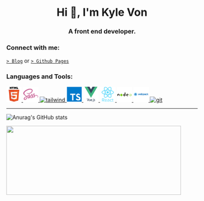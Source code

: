 <h1 align="center">Hi 👋, I'm Kyle Von</h1>
<h3 align="center">A front end developer.</h3>

<h3 align="left">Connect with me:</h3>

[`> Blog`](https://jhxxs.com "🍵路漫漫其修远兮") or [`> Github Pages`](https://jhxxs.github.io)

<p align="left"></p>

<h3 align="left">Languages and Tools:</h3>
<p align="left">
<!-- <a href="https://www.w3schools.com/css/" target="_blank" rel="noreferrer"> <img src="https://raw.githubusercontent.com/devicons/devicon/master/icons/css3/css3-original-wordmark.svg" alt="css3" width="40" height="40"/> </a>  -->
<a href="https://www.w3.org/html/" target="_blank" rel="noreferrer"> <img src="https://raw.githubusercontent.com/devicons/devicon/master/icons/html5/html5-original-wordmark.svg" alt="html5" width="40" height="40"/> </a> 
<a href="https://sass-lang.com" target="_blank" rel="noreferrer"> <img src="https://raw.githubusercontent.com/devicons/devicon/master/icons/sass/sass-original.svg" alt="sass" width="40" height="40"/> </a>
 <a href="https://tailwindcss.com/" target="_blank" rel="noreferrer"> <img src="https://www.vectorlogo.zone/logos/tailwindcss/tailwindcss-icon.svg" alt="tailwind" width="40" height="40"/> </a> 
 <a href="https://www.typescriptlang.org/" target="_blank" rel="noreferrer"> <img src="https://raw.githubusercontent.com/devicons/devicon/master/icons/typescript/typescript-original.svg" alt="typescript" width="40" height="40"/> </a> 
<!-- <a href="https://developer.mozilla.org/en-US/docs/Web/JavaScript" target="_blank" rel="noreferrer"> <img src="https://raw.githubusercontent.com/devicons/devicon/master/icons/javascript/javascript-original.svg" alt="javascript" width="40" height="40"/> </a> --> 
 <a href="https://vuejs.org/" target="_blank" rel="noreferrer"> <img src="https://raw.githubusercontent.com/devicons/devicon/master/icons/vuejs/vuejs-original-wordmark.svg" alt="vuejs" width="40" height="40"/> </a>
 <a href="https://reactjs.org/" target="_blank" rel="noreferrer"> <img src="https://raw.githubusercontent.com/devicons/devicon/master/icons/react/react-original-wordmark.svg" alt="react" width="40" height="40"/> </a>
 <a href="https://nodejs.org" target="_blank" rel="noreferrer"> <img src="https://raw.githubusercontent.com/devicons/devicon/master/icons/nodejs/nodejs-original-wordmark.svg" alt="nodejs" width="40" height="40"/> </a> 
 <a href="https://webpack.js.org" target="_blank" rel="noreferrer"> <img src="https://raw.githubusercontent.com/devicons/devicon/d00d0969292a6569d45b06d3f350f463a0107b0d/icons/webpack/webpack-original-wordmark.svg" alt="webpack" width="40" height="40"/> </a>
<a href="https://git-scm.com/" target="_blank" rel="noreferrer"> <img src="https://www.vectorlogo.zone/logos/git-scm/git-scm-icon.svg" alt="git" width="40" height="40"/> </a>
</p>

<hr />

![Anurag's GitHub stats](https://github-readme-stats.vercel.app/api?username=jhxxs&show_icons=true&theme=tokyonight&hide_border=true)

<!-- <img src="./icon.png" width="24px" align="base" /> -->

<img width="460" height="182" src="https://ns.yuy1n.io/card/753ab141d8d20fe0/history" />

<!-- ![MR. Peanut Butter](https://img3.doubanio.com/view/photo/l/public/p2498570493.webp) -->

<!-- [![spotify-github-profile](https://spotify-github-profile.vercel.app/api/view?uid=315rppxnfwubwbthcpoehluh43xm&cover_image=false&theme=default&show_offline=true&background_color=121212&interchange=false&bar_color_cover=true)](https://spotify-github-profile.vercel.app/api/view?uid=315rppxnfwubwbthcpoehluh43xm&redirect=true) -->

<!-- ### About My Name:

**Kyle** is originated from [**Kyle Broflovski**](https://southpark.fandom.com/wiki/Kyle_Broflovski) <img src="https://static.wikia.nocookie.net/southpark/images/9/95/Kyle-broflovski.png/revision/latest/scale-to-width-down/350?cb=20190411033301" style="cursor:help;transform:rotateZ(-10deg);" title="OMG, they killed Kenny again!" width="40px"> in **_South Park_**, **Von** comes from [German language](https://en.wikipedia.org/wiki/Von), as it is translated into Chinese as '**冯**', exactly my lastname🤣. -->

<!-- ![Steam Card](https://card.yuy1n.io/card/76561198315914803/gradient3,badge,group,bg-game-250320) -->

<!-- [![Apple Music](https://music-profile.rayriffy.com/theme/dark.svg?uid=001984.b963f50fda794f2fbc1d851c37506793.0741)](https://github.com/rayriffy/apple-music-github-profile) -->
